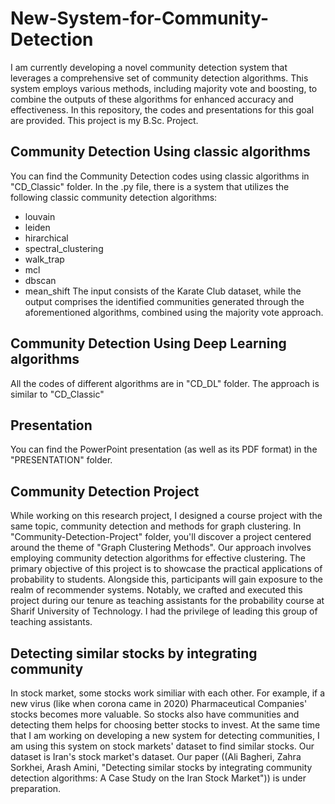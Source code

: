 # New-System-for-Community-Detection

I am currently developing a novel community detection system that leverages a comprehensive set of community detection algorithms. This system employs various methods, including majority vote and boosting, to combine the outputs of these algorithms for enhanced accuracy and effectiveness. In this repository, the codes and presentations for this goal are provided. This project is my B.Sc. Project.

## Community Detection Using classic algorithms
You can find the Community Detection codes using classic algorithms in "CD_Classic" folder. In the .py file, there is a system that utilizes the following classic community detection algorithms:
- louvain
- leiden
- hirarchical
- spectral_clustering
- walk_trap
- mcl
- dbscan
- mean_shift
The input consists of the Karate Club dataset, while the output comprises the identified communities generated through the aforementioned algorithms, combined using the majority vote approach.

## Community Detection Using Deep Learning algorithms
All the codes of different algorithms are in "CD_DL" folder. The approach is similar to "CD_Classic"

## Presentation
You can find the PowerPoint presentation (as well as its PDF format) in the "PRESENTATION" folder.

## Community Detection Project
While working on this research project, I designed a course project with the same topic, community detection and methods for graph clustering. In "Community-Detection-Project" folder, you'll discover a project centered around the theme of "Graph Clustering Methods". Our approach involves employing community detection algorithms for effective clustering. The primary objective of this project is to showcase the practical applications of probability to students. Alongside this, participants will gain exposure to the realm of recommender systems. Notably, we crafted and executed this project during our tenure as teaching assistants for the probability course at Sharif University of Technology. I had the privilege of leading this group of teaching assistants.

## Detecting similar stocks by integrating community
In stock market, some stocks work similiar with each other. For example, if a new virus (like when corona came in 2020) Pharmaceutical Companies' stocks becomes more valuable. So stocks also have communities and detecting them helps for choosing better stocks to invest.
At the same time that I am working on developing a new system for detecting communities, I am using this system on stock markets' dataset to find similar stocks. Our dataset is Iran's stock market's dataset. Our paper ((Ali Bagheri, Zahra Sorkhei, Arash Amini, "Detecting similar stocks by integrating community
detection algorithms: A Case Study on the Iran Stock Market")) is under preparation.
